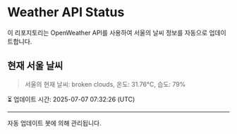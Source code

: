 
# Weather API Status

이 리포지토리는 OpenWeather API를 사용하여 서울의 날씨 정보를 자동으로 업데이트합니다.

## 현재 서울 날씨
> 서울의 현재 날씨: broken clouds, 온도: 31.76°C, 습도: 79%

⏳ 업데이트 시간: 2025-07-07 07:32:26 (UTC)

---
자동 업데이트 봇에 의해 관리됩니다.
